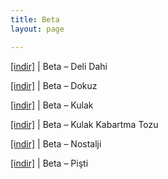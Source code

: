 ```yaml
---
title: Beta
layout: page

---
```

<a href="https://cloud.mail.ru/public/753b093e9342/Beta%20-%20Deli%20Dahi" target="_blank">[indir]</a>   |   Beta &#8211; Deli Dahi

<a href="https://cloud.mail.ru/public/5f6e34590fe9/Beta%20-%20Dokuz" target="_blank">[indir]</a>   |   Beta &#8211; Dokuz

<a href="https://cloud.mail.ru/public/43c694292295/Beta%20-%20Kulak" target="_blank">[indir]</a>   |   Beta &#8211; Kulak

<a href="https://cloud.mail.ru/public/e5bc7871c43a/Beta%20-%20Kulak%20Kabartma%20Tozu" target="_blank">[indir]</a>   |   Beta &#8211; Kulak Kabartma Tozu

<a href="https://cloud.mail.ru/public/b98e370870ee/Beta%20-%20Nostalji" target="_blank">[indir]</a>   |   Beta &#8211; Nostalji

<a href="https://cloud.mail.ru/public/e7d81a9da05f/Beta%20-%20Pi%C5%9Fti" target="_blank">[indir]</a>   |   Beta &#8211; Pişti